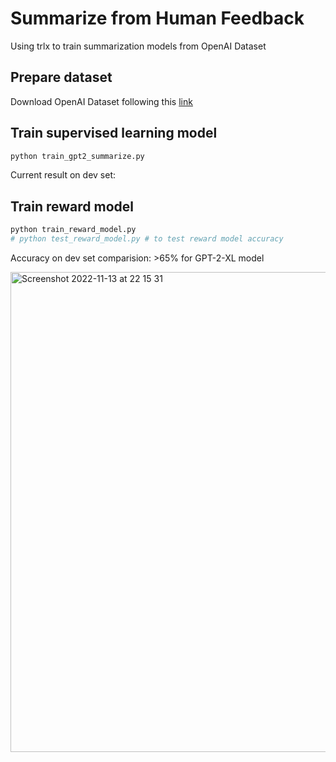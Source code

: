# Summarize from Human Feedback
Using trlx to train summarization models from OpenAI Dataset

## Prepare dataset

Download OpenAI Dataset following this [link](https://drive.google.com/file/d/1SYGPeyPlqsQYF-OMSOnR3ZvkV_lQXUQu/view?usp=share_link)


## Train supervised learning model

```bash
python train_gpt2_summarize.py
```

Current result on dev set:


## Train reward model
```bash
python train_reward_model.py
# python test_reward_model.py # to test reward model accuracy
```

Accuracy on dev set comparision: >65% for GPT-2-XL model


<img width="768" alt="Screenshot 2022-11-13 at 22 15 31" src="https://user-images.githubusercontent.com/28798474/201526415-4e904659-a2c8-4343-8b64-a56b683687ef.png">
